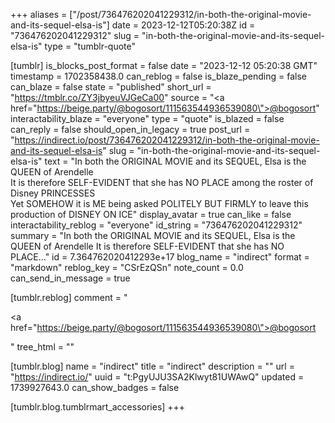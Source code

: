 +++
aliases = ["/post/736476202041229312/in-both-the-original-movie-and-its-sequel-elsa-is"]
date = 2023-12-12T05:20:38Z
id = "736476202041229312"
slug = "in-both-the-original-movie-and-its-sequel-elsa-is"
type = "tumblr-quote"

[tumblr]
is_blocks_post_format = false
date = "2023-12-12 05:20:38 GMT"
timestamp = 1702358438.0
can_reblog = false
is_blaze_pending = false
can_blaze = false
state = "published"
short_url = "https://tmblr.co/ZY3jbyeuVJGeCa00"
source = "<a href=\"https://beige.party/@bogosort/111563544936539080\">@bogosort</a>"
interactability_blaze = "everyone"
type = "quote"
is_blazed = false
can_reply = false
should_open_in_legacy = true
post_url = "https://indirect.io/post/736476202041229312/in-both-the-original-movie-and-its-sequel-elsa-is"
slug = "in-both-the-original-movie-and-its-sequel-elsa-is"
text = "In both the ORIGINAL MOVIE and its SEQUEL, Elsa is the QUEEN of Arendelle<br/>It is therefore SELF-EVIDENT that she has NO PLACE among the roster of Disney PRINCESSES<br/>Yet SOMEHOW it is ME being asked POLITELY BUT FIRMLY to leave this production of DISNEY ON ICE"
display_avatar = true
can_like = false
interactability_reblog = "everyone"
id_string = "736476202041229312"
summary = "In both the ORIGINAL MOVIE and its SEQUEL, Elsa is the QUEEN of Arendelle It is therefore SELF-EVIDENT that she has NO PLACE..."
id = 7.364762020412293e+17
blog_name = "indirect"
format = "markdown"
reblog_key = "CSrEzQSn"
note_count = 0.0
can_send_in_message = true

[tumblr.reblog]
comment = "<p><a href=\"https://beige.party/@bogosort/111563544936539080\">@bogosort</a></p>"
tree_html = ""

[tumblr.blog]
name = "indirect"
title = "indirect"
description = ""
url = "https://indirect.io/"
uuid = "t:PgyUJU3SA2Klwyt81UWAwQ"
updated = 1739927643.0
can_show_badges = false

[tumblr.blog.tumblrmart_accessories]
+++
